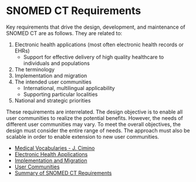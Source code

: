 # SNOMED CT Requirements

Key requirements that drive the design, development, and maintenance of SNOMED CT are as follows. They are related to:

1. Electronic health applications (most often electronic health records or EHRs)
   * Support for effective delivery of high quality healthcare to individuals and populations
2. The terminology
3. Implementation and migration
4. The intended user communities
   * International, multilingual applicability
   * Supporting particular localities
5. National and strategic priorities

These requirements are interrelated. The design objective is to enable all user communities to realize the potential benefits. However, the needs of different user communities may vary. To meet the overall objectives, the design must consider the entire range of needs. The approach must also be scalable in order to enable extension to new user communities.

* [Medical Vocabularies - J. Cimino](../../Medical-Vocabularies---J.-Cimino_179930663.html)
* [Electronic Health Applications](../../Electronic-Health-Applications_179930664.html)
* [Implementation and Migration](../../Implementation-and-Migration_179930665.html)
* [User Communities](../../User-Communities_179930666.html)
* [Summary of SNOMED CT Requirements](../../Summary-of-SNOMED-CT-Requirements_179930667.html)
